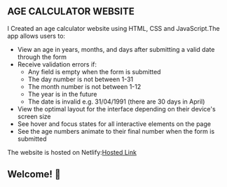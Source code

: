 ## AGE CALCULATOR WEBSITE


I Created an age calculator website using HTML, CSS and JavaScript.The app allows users to:


- View an age in years, months, and days after submitting a valid date through the form
- Receive validation errors if:
  - Any field is empty when the form is submitted
  - The day number is not between 1-31
  - The month number is not between 1-12
  - The year is in the future
  - The date is invalid e.g. 31/04/1991 (there are 30 days in April)
- View the optimal layout for the interface depending on their device's screen size
- See hover and focus states for all interactive elements on the page
- See the age numbers animate to their final number when the form is submitted


The website is hosted on Netlify:[Hosted Link](https://wanjikode-age-calculator.netlify.app/)
 



## Welcome! 👋





